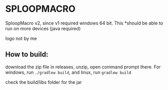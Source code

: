 # SPLOOPMACRO

SploopMacro v2, since v1 required windows 64 bit. This *should be able to run on more devices (java required)

logo not by me

## How to build:

download the zip file in releases, unzip, open command prompt there. For windows, run `./gradlew build`, and linux, run `gradlew build`

check the build/libs folder for the jar
